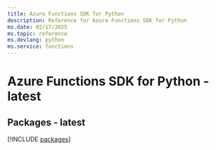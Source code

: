 ```yaml
---
title: Azure Functions SDK for Python
description: Reference for Azure Functions SDK for Python
ms.date: 02/17/2025
ms.topic: reference
ms.devlang: python
ms.service: functions
---
```

# Azure Functions SDK for Python - latest
## Packages - latest
[!INCLUDE [packages](functions-index.md)]